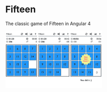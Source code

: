 # Fifteen
The classic game of Fifteen in Angular 4

<div style='display: flex'>
  <img src='01a.png' width='20%'>
  <img src='01b.png' width='20%'>
  <img src='01c.png' width='20%'>
</div>
